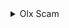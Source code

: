 <details>
  <summary>Olx Scam</summary>

One of the main places where different types of scammers look for potential victims is classified advertisements. On such a forum, con artists can be found as both buyers and sellers. To conceal their genuine identity, they can go to a variety of lengths. They frequently pose as members of the Indian Army in order to dupe unsuspecting victims. Both of these fraudulent subtypes need to be on our radar. <br>
* Scammers posing as sellers <br>
Scammers register on OLX and other classified ads websites as vendors. They acquire confidence by repurposing content from real merchants and simply lowering the quoted price. With these pricing, they hope to entice future victims. They frequently distribute phony courier company receipts that claim the item has been dispatched. Once a victim is identified, the con artists manipulate them into divulging personal information. Or, as is more often the case, the con artists want a down payment. finding a plethora of justifications to avoid displaying the thing, place, or car you want to purchase. These advertisements may be for used bikes, vehicles, or other items. These adverts, which frequently copy information from actual customers, may include images and other details. These days, instances involving Army personnel are the most common. In many instance, con artists pose as members of the army to defraud the victims of their money by earning their trust and demanding payment in advance. People are vulnerable to this fraud because they frequently do not doubt the honesty or authenticity of someone who claims to be an Army veteran. Fake documents are frequently produced by con artists as identification.
How is the Scam perpetrated?
Scammer posts an advertisement for a goods (such as a mobile phone, car, or bike) with a very cheap price (for instance, a mobile phone that costs Rs. 20K might be advertised for Rs. 12K) and enticing details like being used for just one week or never been used at all.<br>
OLX Scam Ad<br>
When a potential victim reads the advertisement, they think it's a great deal and get in touch with the con artist to continue the exchange of goods and money. After some haggling, the con artist accepts a lower sum (even if it is only a difference of Rs. 2 to 3K). The con artist further explains to the buyer why he is selling the item, citing things like how he can't use it while serving in the Army and other similar things. Along with the product Images (which are false), the scammer gives the buyer faked identity credentials relating to the army for verification. People do not hesitate to complete the transaction after only viewing the product's photos and without physically inspecting it.
False identification from OLX<br>
The con artist claims that he does not live in the same city as the purchaser and must ship the item to them by courier service. The scammer also informs the client that he must pay a sum of money up front in order for the merchandise to be shipped. The scammer also gives the buyer counterfeit courier information, including receipts and other paperwork.<br>
Fake Courier on OLX<br>
Fake invoice for the courier company that will be transporting the merchandise. The victim believes the con artist because of his purported military past. Scam artists take advantage of this weakness. The scammer then asks a money transfer and divulges either his UPI ID or bank account information, which is typically with Paytm Payments Bank. Once the victim delivers the money to the specified accounts, the scammer may stop communicating with the victim or may continue to demand money under the guise of border entrance fees, toll fees, service fees, etc. until the victim realizes he is committing fraud. One scammer or a planned group of a few more people could be the perpetrator. The accounts they share could be the same or different each time. Scammers start to dominate and pressure the victim for additional money if they learn that the victim is paying the money right away.<br>

- Con artists posing as buyers<br>
Many con artists pose as an official authority, such as an army soldier. They do this to give their schemes more legitimacy. They pretend to be purchasers while their products are far cheaper than anything else on the market. The con artists will take any price you provide while posing as buyers. majority of the time without haggling. They continue to buy or sell the thing without physically inspecting it. because they wish to keep their ruses a secret.

*Tips To Protect Yourself<br>
    -Always use the official website's business profiles.<br>
    -Do not accept calls from high-pressure salespeople asking internet payments.<br>
    -NEVER pay in advance for anything you buy on OLX.<br>
    -Insist on meeting the buyer or seller in person at all times.<br>

*Companies never request the following when calling:<br>
Credit/debit card information.<br>
One Time Password (OTP).<br>
Bank account information.<br>
Credentials for online banking.<br>
UPI PIN or ID.

Reference :<br> https://cyber.delhipolice.gov.in/OLX.html<br>
https://www.indiatvnews.com/technology/news-caught-in-online-money-scam-cybercrime-expert-tells-you-what-to-do-next-679882<br>
https://cyberforensics.miniorange.com/olx-fraud#:~:text=These%20ads%20may%20include%20pictures,pay%20the%20amount%20in%20advance.<br>


</details>
